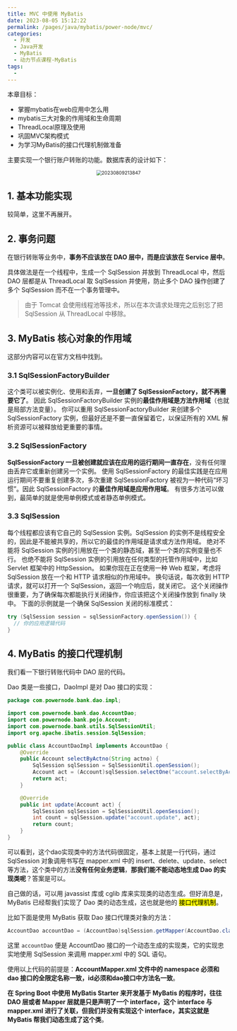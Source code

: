 ```yaml
---
title: MVC 中使用 MyBatis
date: 2023-08-05 15:12:22
permalink: /pages/java/mybatis/power-node/mvc/
categories:
  - 开发
  - Java开发
  - MyBatis
  - 动力节点课程-MyBatis
tags:
  - 
---
```


本章目标：

- 掌握mybatis在web应用中怎么用
- mybatis三大对象的作用域和生命周期
- ThreadLocal原理及使用
- 巩固MVC架构模式
- 为学习MyBatis的接口代理机制做准备

主要实现一个银行账户转账的功能。数据库表的设计如下：

<center><img src="https://notebook-img-1304596351.cos.ap-beijing.myqcloud.com/img/20230809213847.png" alt="20230809213847" style="zoom:75%;" /></center>

## 1. 基本功能实现

较简单，这里不再展开。

## 2. 事务问题

在银行转账等业务中，**事务不应该放在 DAO 层中，而是应该放在 Service 层中**。

具体做法是在一个线程中，生成一个 SqlSession 并放到 ThreadLocal 中，然后 DAO 层都是从 ThreadLocal 取 SqlSession 并使用，防止多个 DAO 操作创建了多个 SqlSession 而不在一个事务管理中。

> 由于 Tomcat 会使用线程池等技术，所以在本次请求处理完之后别忘了把 SqlSession 从 ThreadLocal 中移除。

## 3. MyBatis 核心对象的作用域

这部分内容可以在官方文档中找到。

### 3.1 SqlSessionFactoryBuilder

这个类可以被实例化、使用和丢弃，**一旦创建了 SqlSessionFactory，就不再需要它了**。 因此 SqlSessionFactoryBuilder 实例的**最佳作用域是方法作用域**（也就是局部方法变量）。 你可以重用 SqlSessionFactoryBuilder 来创建多个 SqlSessionFactory 实例，但最好还是不要一直保留着它，以保证所有的 XML 解析资源可以被释放给更重要的事情。

### 3.2 SqlSessionFactory

**SqlSessionFactory 一旦被创建就应该在应用的运行期间一直存在**，没有任何理由丢弃它或重新创建另一个实例。 使用 SqlSessionFactory 的最佳实践是在应用运行期间不要重复创建多次，多次重建 SqlSessionFactory 被视为一种代码“坏习惯”。因此 SqlSessionFactory 的**最佳作用域是应用作用域**。 有很多方法可以做到，最简单的就是使用单例模式或者静态单例模式。

### 3.3 SqlSession

每个线程都应该有它自己的 SqlSession 实例。SqlSession 的实例不是线程安全的，因此是不能被共享的，所以它的最佳的作用域是请求或方法作用域。 绝对不能将 SqlSession 实例的引用放在一个类的静态域，甚至一个类的实例变量也不行。 也绝不能将 SqlSession 实例的引用放在任何类型的托管作用域中，比如 Servlet 框架中的 HttpSession。 如果你现在正在使用一种 Web 框架，考虑将 SqlSession 放在一个和 HTTP 请求相似的作用域中。 换句话说，每次收到 HTTP 请求，就可以打开一个 SqlSession，返回一个响应后，就关闭它。 这个关闭操作很重要，为了确保每次都能执行关闭操作，你应该把这个关闭操作放到 finally 块中。 下面的示例就是一个确保 SqlSession 关闭的标准模式：

```java
try (SqlSession session = sqlSessionFactory.openSession()) {
  // 你的应用逻辑代码
}
```

## 4. MyBatis 的接口代理机制

我们看一下银行转账代码中 DAO 层的代码。

Dao 类是一些接口，DaoImpl 是对 Dao 接口的实现：

```java
package com.powernode.bank.dao.impl;

import com.powernode.bank.dao.AccountDao;
import com.powernode.bank.pojo.Account;
import com.powernode.bank.utils.SqlSessionUtil;
import org.apache.ibatis.session.SqlSession;

public class AccountDaoImpl implements AccountDao {
    @Override
    public Account selectByActno(String actno) {
        SqlSession sqlSession = SqlSessionUtil.openSession();
        Account act = (Account)sqlSession.selectOne("account.selectByActno", actno);
        return act;
    }

    @Override
    public int update(Account act) {
        SqlSession sqlSession = SqlSessionUtil.openSession();
        int count = sqlSession.update("account.update", act);
        return count;
    }
}

```

可以看到，这个dao实现类中的方法代码很固定，基本上就是一行代码，通过 SqlSession 对象调用书写在 mapper.xml 中的 insert、delete、update、select 等方法，这个类中的方法**没有任何业务逻辑**，**那我们能不能动态地生成 Dao 的实现类呢**？答案是可以。

自己做的话，可以用 javassist 库或 cglib 库来实现类的动态生成。但好消息是，MyBatis 已经帮我们实现了 Dao 类的动态生成，这也就是他的 <mark>接口代理机制</mark>。

比如下面是使用 MyBatis 获取 Dao 接口代理类对象的方法：

```java
AccountDao accountDao = (AccountDao)sqlSession.getMapper(AccountDao.class);
```

这里 `accountDao` 便是 AccountDao 接口的一个动态生成的实现类，它的实现忠实地使用 SqlSession 来调用 mapper.xml 中的 SQL 语句。

使用以上代码的前提是：**AccountMapper.xml 文件中的 namespace 必须和 dao 接口的全限定名称一致，id必须和dao接口中方法名一致**。

**在 Spring Boot 中使用 MyBatis Starter 来开发基于 MyBatis 的程序时，往往 DAO 层或者 Mapper 层就是只是声明了一个 interface，这个 interface 与 mapper.xml 进行了关联，但我们并没有实现这个 interface，其实这就是 MyBatis 帮我们动态生成了这个类**。
